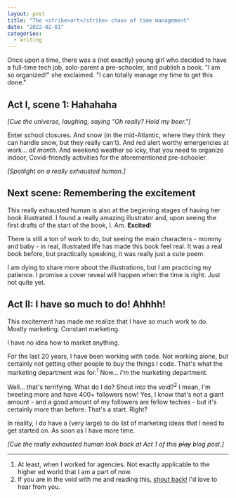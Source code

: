```yaml
---
layout: post
title: "The <strike>art</strike> chaos of time management"
date: "2022-02-01"
categories:
  - writing
---
```


Once upon a time, there was a (not exactly) young girl who decided to have a full-time tech job, solo-parent a pre-schooler, and publish a book. "I am so organized!" she exclaimed. "I can totally manage my time to get this done."

## Act I, scene 1: Hahahaha

_[Cue the universe, laughing, saying "Oh really? Hold my beer."]_

Enter school closures. And snow (in the mid-Atlantic, where they think they can handle snow, but they really can't). And red alert worthy emergencies at work... _all month_. And weekend weather so icky, that you need to organize indoor, Covid-friendly activities for the aforementioned pre-schooler.

_[Spotlight on a really exhausted human.]_

## Next scene: Remembering the excitement

This really exhausted human is also at the beginning stages of having her book illustrated. I found a really amazing illustrator and, upon seeing the first drafts of the start of the book, I. Am. __Excited__!

There is still a ton of work to do, but seeing the main characters - mommy and baby - in real, illustrated life has made this book feel real. It was a real book before, but practically speaking, it was really just a cute poem.

I am dying to share more about the illustrations, but I am practicing my patience. I promise a cover reveal will happen when the time is right. Just not quite yet.

## Act II: I have so much to do! Ahhhh!

This excitement has made me realize that I have _so_ much work to do. Mostly marketing. Constant marketing.

I have no idea how to market anything.

For the last 20 years, I have been working with code. Not working alone, but certainly not getting other people to buy the things I code. That's what the marketing department was for.<sup>1</sup> Now... _I'm_ the marketing department.

Well... that's terrifying. What do I do? Shout into the void?<sup>2</sup> I mean, I'm tweeting more and have 400+ followers now! Yes, I know that's not a giant amount - and a good amount of my followers are fellow techies - but it's certainly more than before. That's a start. Right?

In reality, I do have a (very large) to do list of marketing ideas that I need to get started on. As soon as I have more time.

_[Cue the really exhausted human look back at Act 1 of this ~~play~~ blog post.]_


---

1. At least, when I worked for agencies. Not exactly applicable to the higher ed world that I am a part of now.
2. If you are in the void with me and reading this, <a href="mailto:joni@jhalabi.com">shout back!</a> I'd love to hear from you.

